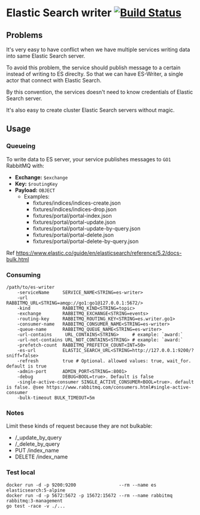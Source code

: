Elastic Search writer [![Build Status](https://travis-ci.org/go1com/es-writer.svg?branch=master)](https://travis-ci.org/go1com/es-writer)
====

## Problems

It's very easy to have conflict when we have multiple services writing data into same Elastic Search server.

To avoid this problem, the service should publish message to a certain instead of writing to ES direclty. So that we can have ES-Writer, a single actor that connect with Elastic Search.

By this convention, the services doesn't need to know credentials of Elastic Search server.

It's also easy to create cluster Elastic Search servers without magic.

## Usage

### Queueing

To write data to ES server, your service publishes messages to `GO1` RabbitMQ with:

- **Exchange:** `$exchange`
- **Key:** `$routingKey`
- **Payload:** `OBJECT`
    - Examples:
        - fixtures/indices/indices-create.json
        - fixtures/indices/indices-drop.json
        - fixtures/portal/portal-index.json
        - fixtures/portal/portal-update.json
        - fixtures/portal/portal-update-by-query.json
        - fixtures/portal/portal-delete.json
        - fixtures/portal/portal-delete-by-query.json

Ref https://www.elastic.co/guide/en/elasticsearch/reference/5.2/docs-bulk.html

### Consuming

    /path/to/es-writer
        -serviceName     SERVICE_NAME<STRING=es-writer>
        -url             RABBITMQ_URL<STRING=amqp://go1:go1@127.0.0.1:5672/>
        -kind            RABBITMQ_KIND<STRING=topic>
        -exchange        RABBITMQ_EXCHANGE<STRING=events>
        -routing-key     RABBITMQ_ROUTING_KEY<STRING=es.writer.go1>
        -consumer-name   RABBITMQ_CONSUMER_NAME<STRING=es-writer>
        -queue-name      RABBITMQ_QUEUE_NAME<STRING=es-writer>
        -url-contains     URL_CONTAINS<STRING>     # example: `award:`
        -url-not-contains URL_NOT_CONTAINS<STRING> # example: `award:`
        -prefetch-count  RABBITMQ_PREFETCH_COUNT<INT=50>
        -es-url          ELASTIC_SEARCH_URL<STRING=http://127.0.0.1:9200/?sniff=false>
        -refresh         true # Optional. allowed values: true, wait_for. default is true
        -admin-port      ADMIN_PORT<STRING=:8001>
        -debug           DEBUG<BOOL=true>. Default is false
        -single-active-consumer SINGLE_ACTIVE_CONSUMER<BOOL=true>. default is false. @see https://www.rabbitmq.com/consumers.html#single-active-consumer
        -bulk-timeout BULK_TIMEOUT=5m

### Notes

Limit these kinds of request because they are not bulkable:

- /_update_by_query
- /_delete_by_query
- PUT /index_name
- DELETE /index_name

### Test local

```
docker run -d -p 9200:9200                --rm --name es       elasticsearch:5-alpine
docker run -d -p 5672:5672 -p 15672:15672 --rm --name rabbitmq rabbitmq:3-management
go test -race -v ./...
```
